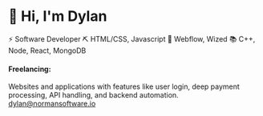 # 👋 Hi, I'm Dylan
⚡ Software Developer
⛏ HTML/CSS, Javascript
🥞 Webflow, Wized
📚 C++, Node, React, MongoDB



#### Freelancing:
 Websites and applications with features like user login, deep payment processing, API handling, and backend automation. dylan@normansoftware.io

